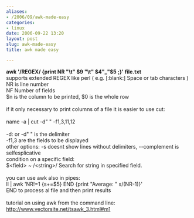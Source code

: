 ```yaml
---
aliases:
- /2006/09/awk-made-easy
categories:
- linux
date: 2006-09-22 13:20
layout: post
slug: awk-made-easy
title: awk made easy

---
```


<strong>
 awk '/REGEX/ {print NR "\t" $9 "\t" $4"_"$5 ;}' file.txt
</strong>
<br/>
supports extended REGEX like perl (       e.g. [:blank:]  Space or tab characters )
<br/>
NR is line number
<br/>
NF                Number of fields
<br/>
$n is the column to be printed, $0 is the whole row
<br/>
<br/>
if it only necessary to print columns of a file it is easier to use cut:
<br/>
<br/>
name -a | cut -d" " -f1,3,11,12
<br/>
<br/>
-d: or -d" " is the delimiter
<br/>
-f1,3 are the fields to be displayed
<br/>
other options: -s doesnt show lines without delimiters, --complement is selfesplicative
<br/>
condition on a specific field:
<br/>
$&lt;field&gt; ~ /&lt;string&gt;/   Search for string in specified field.
<br/>
<br/>
you can use awk also in pipes:
<br/>
ll | awk 'NR!=1 {s+=$5} END {print "Average: " s/(NR-1)}'
<br/>
END to process al file and then print results
<br/>
<br/>
tutorial on using awk from the command line:
<br/>
<a href="http://www.vectorsite.net/tsawk_3.html#m1" target="_blank" title="awk tutorial">
 http://www.vectorsite.net/tsawk_3.html#m1
</a>
